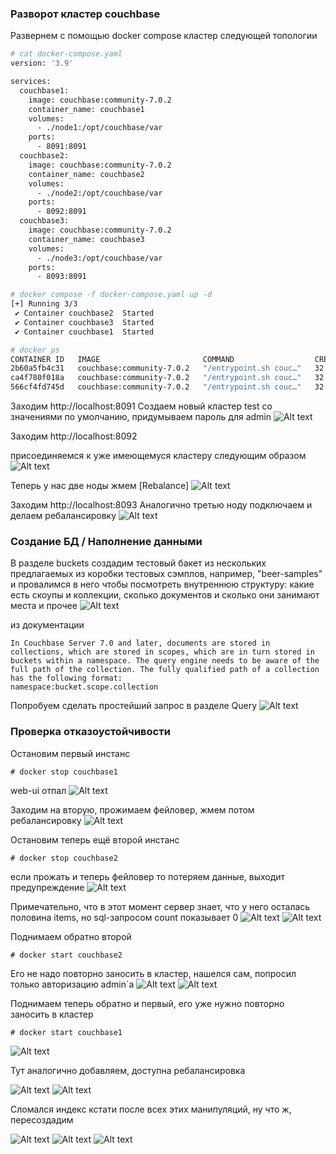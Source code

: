 ### Разворот кластер couchbase
Развернем с помощью docker compose кластер следующей топологии
```bash
# cat docker-compose.yaml
version: '3.9'

services:
  couchbase1:
    image: couchbase:community-7.0.2
    container_name: couchbase1
    volumes:
      - ./node1:/opt/couchbase/var
    ports:
      - 8091:8091
  couchbase2:
    image: couchbase:community-7.0.2
    container_name: couchbase2
    volumes:
      - ./node2:/opt/couchbase/var
    ports:
      - 8092:8091
  couchbase3:
    image: couchbase:community-7.0.2
    container_name: couchbase3
    volumes:
      - ./node3:/opt/couchbase/var
    ports:
      - 8093:8091

# docker compose -f docker-compose.yaml up -d
[+] Running 3/3
 ✔ Container couchbase2  Started                                                                                                                                                    1.0s
 ✔ Container couchbase3  Started                                                                                                                                                    1.0s
 ✔ Container couchbase1  Started 

# docker ps
CONTAINER ID   IMAGE                       COMMAND                  CREATED          STATUS          PORTS                                                                                                     NAMES
2b60a5fb4c31   couchbase:community-7.0.2   "/entrypoint.sh couc…"   32 minutes ago   Up 32 minutes   8092-8096/tcp, 11207/tcp, 11210-11211/tcp, 0.0.0.0:8091->8091/tcp, :::8091->8091/tcp, 18091-18096/tcp     couchbase1
ca4f780f018a   couchbase:community-7.0.2   "/entrypoint.sh couc…"   32 minutes ago   Up 32 minutes   8092-8096/tcp, 11207/tcp, 11210-11211/tcp, 18091-18096/tcp, 0.0.0.0:8093->8091/tcp, [::]:8093->8091/tcp   couchbase3
566cf4fd745d   couchbase:community-7.0.2   "/entrypoint.sh couc…"   32 minutes ago   Up 32 minutes   8092-8096/tcp, 11207/tcp, 11210-11211/tcp, 18091-18096/tcp, 0.0.0.0:8092->8091/tcp, [::]:8092->8091/tcp   couchbase2
```
Заходим http://localhost:8091
Создаем новый кластер test со значениями по умолчанию, придумываем пароль для admin
![Alt text](1.png?raw=true "first node")

Заходим http://localhost:8092

присоединяемся к уже имеющемуся кластеру следующим образом 
![Alt text](2.png?raw=true "2 node")

Теперь у нас две ноды жмем [Rebalance]
![Alt text](3.png?raw=true "reb")

Заходим http://localhost:8093 Аналогично третью ноду подключаем и делаем ребалансировку
![Alt text](4.png?raw=true "3")

### Создание БД / Наполнение данными
В разделе buckets создадим тестовый бакет из нескольких предлагаемых из коробки тестовых сэмплов, например, "beer-samples" и провалимся в него чтобы посмотреть внутреннюю структуру: какие есть скоупы и коллекции, сколько документов и сколько они занимают места и прочее
![Alt text](bucket.png?raw=true "bucket")

из документации
```
In Couchbase Server 7.0 and later, documents are stored in collections, which are stored in scopes, which are in turn stored in buckets within a namespace. The query engine needs to be aware of the full path of the collection. The fully qualified path of a collection has the following format:
namespace:bucket.scope.collection
```
Попробуем сделать простейший запрос в разделе Query
![Alt text](query_.png?raw=true "query")
### Проверка отказоустойчивости
Остановим первый инстанс
```
# docker stop couchbase1
```
web-ui отпал
![Alt text](lost1.png?raw=true "lost1")

Заходим на вторую, прожимаем фейловер, жмем потом ребалансировку
![Alt text](fail_rebal.png?raw=true "fail_reb")

Остановим теперь ещё второй инстанс
```
# docker stop couchbase2
```
если прожать и теперь фейловер то потеряем данные, выходит предупреждение
![Alt text](attent_lost_data.png?raw=true "fail2")

Примечательно, что в этот момент сервер знает, что у него осталась половина items, но sql-запросом count показывает 0 
![Alt text](items_e.png?raw=true "items")
![Alt text](count0.png?raw=true "count")

Поднимаем обратно второй
```
# docker start couchbase2
```
Его не надо повторно заносить в кластер, нашелся сам, попросил только авторизацию admin`a
![Alt text](admin2auth.png?raw=true "auth")
![Alt text](10_finded.png?raw=true "finded")

Поднимаем теперь обратно и первый, его уже нужно повторно заносить в кластер
```
# docker start couchbase1
```
![Alt text](rejoin.png?raw=true "rejoin")

Тут аналогично добавляем, доступна ребалансировка

![Alt text](rejoin_.png?raw=true "rejoin_")
![Alt text](reb_.png?raw=true "reb_")

Сломался индекс кстати после всех этих манипуляций, ну что ж, пересоздадим

![Alt text](no_index.png?raw=true "no_index")
![Alt text](create_indx.png?raw=true "create_indx")
![Alt text](count_with_index.png?raw=true "count_with_index")